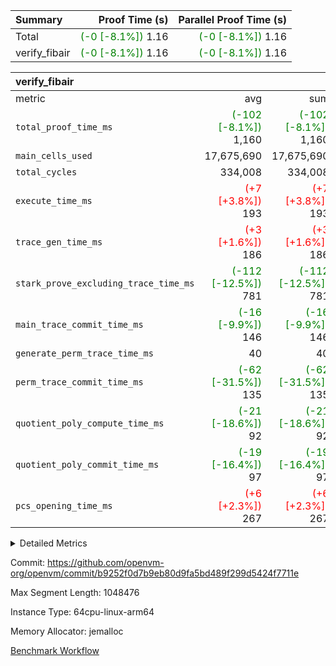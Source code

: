 | Summary | Proof Time (s) | Parallel Proof Time (s) |
|:---|---:|---:|
| Total | <span style='color: green'>(-0 [-8.1%])</span> 1.16 | <span style='color: green'>(-0 [-8.1%])</span> 1.16 |
| verify_fibair | <span style='color: green'>(-0 [-8.1%])</span> 1.16 | <span style='color: green'>(-0 [-8.1%])</span> 1.16 |


| verify_fibair |||||
|:---|---:|---:|---:|---:|
|metric|avg|sum|max|min|
| `total_proof_time_ms ` | <span style='color: green'>(-102 [-8.1%])</span> 1,160 | <span style='color: green'>(-102 [-8.1%])</span> 1,160 | <span style='color: green'>(-102 [-8.1%])</span> 1,160 | <span style='color: green'>(-102 [-8.1%])</span> 1,160 |
| `main_cells_used     ` |  17,675,690 |  17,675,690 |  17,675,690 |  17,675,690 |
| `total_cycles        ` |  334,008 |  334,008 |  334,008 |  334,008 |
| `execute_time_ms     ` | <span style='color: red'>(+7 [+3.8%])</span> 193 | <span style='color: red'>(+7 [+3.8%])</span> 193 | <span style='color: red'>(+7 [+3.8%])</span> 193 | <span style='color: red'>(+7 [+3.8%])</span> 193 |
| `trace_gen_time_ms   ` | <span style='color: red'>(+3 [+1.6%])</span> 186 | <span style='color: red'>(+3 [+1.6%])</span> 186 | <span style='color: red'>(+3 [+1.6%])</span> 186 | <span style='color: red'>(+3 [+1.6%])</span> 186 |
| `stark_prove_excluding_trace_time_ms` | <span style='color: green'>(-112 [-12.5%])</span> 781 | <span style='color: green'>(-112 [-12.5%])</span> 781 | <span style='color: green'>(-112 [-12.5%])</span> 781 | <span style='color: green'>(-112 [-12.5%])</span> 781 |
| `main_trace_commit_time_ms` | <span style='color: green'>(-16 [-9.9%])</span> 146 | <span style='color: green'>(-16 [-9.9%])</span> 146 | <span style='color: green'>(-16 [-9.9%])</span> 146 | <span style='color: green'>(-16 [-9.9%])</span> 146 |
| `generate_perm_trace_time_ms` |  40 |  40 |  40 |  40 |
| `perm_trace_commit_time_ms` | <span style='color: green'>(-62 [-31.5%])</span> 135 | <span style='color: green'>(-62 [-31.5%])</span> 135 | <span style='color: green'>(-62 [-31.5%])</span> 135 | <span style='color: green'>(-62 [-31.5%])</span> 135 |
| `quotient_poly_compute_time_ms` | <span style='color: green'>(-21 [-18.6%])</span> 92 | <span style='color: green'>(-21 [-18.6%])</span> 92 | <span style='color: green'>(-21 [-18.6%])</span> 92 | <span style='color: green'>(-21 [-18.6%])</span> 92 |
| `quotient_poly_commit_time_ms` | <span style='color: green'>(-19 [-16.4%])</span> 97 | <span style='color: green'>(-19 [-16.4%])</span> 97 | <span style='color: green'>(-19 [-16.4%])</span> 97 | <span style='color: green'>(-19 [-16.4%])</span> 97 |
| `pcs_opening_time_ms ` | <span style='color: red'>(+6 [+2.3%])</span> 267 | <span style='color: red'>(+6 [+2.3%])</span> 267 | <span style='color: red'>(+6 [+2.3%])</span> 267 | <span style='color: red'>(+6 [+2.3%])</span> 267 |



<details>
<summary>Detailed Metrics</summary>

|  | verify_program_compile_ms | total_cells | stark_prove_excluding_trace_time_ms | quotient_poly_compute_time_ms | quotient_poly_commit_time_ms | perm_trace_commit_time_ms | pcs_opening_time_ms | main_trace_commit_time_ms |
| --- | --- | --- | --- | --- | --- | --- | --- |
|  | 7 | 65,536 | 36 | 1 | 6 | 0 | 20 | 7 | 

| air_name | rows | quotient_deg | main_cols | interactions | constraints | cells |
| --- | --- | --- | --- | --- | --- | --- |
| AccessAdapterAir<2> |  | 2 |  | 5 | 12 |  | 
| AccessAdapterAir<4> |  | 2 |  | 5 | 12 |  | 
| AccessAdapterAir<8> |  | 2 |  | 5 | 12 |  | 
| FibonacciAir | 32,768 | 1 | 2 |  | 5 | 65,536 | 
| FriReducedOpeningAir |  | 2 |  | 39 | 71 |  | 
| JalRangeCheckAir |  | 2 |  | 9 | 14 |  | 
| NativePoseidon2Air<BabyBearParameters>, 1> |  | 2 |  | 136 | 572 |  | 
| PhantomAir |  | 2 |  | 3 | 5 |  | 
| ProgramAir |  | 1 |  | 1 | 4 |  | 
| VariableRangeCheckerAir |  | 1 |  | 1 | 4 |  | 
| VmAirWrapper<AluNativeAdapterAir, FieldArithmeticCoreAir> |  | 2 |  | 15 | 27 |  | 
| VmAirWrapper<BranchNativeAdapterAir, BranchEqualCoreAir<1> |  | 2 |  | 11 | 25 |  | 
| VmAirWrapper<NativeAdapterAir<2, 0>, PublicValuesCoreAir> |  | 2 |  | 11 | 29 |  | 
| VmAirWrapper<NativeLoadStoreAdapterAir<1>, NativeLoadStoreCoreAir<1> |  | 2 |  | 15 | 20 |  | 
| VmAirWrapper<NativeLoadStoreAdapterAir<4>, NativeLoadStoreCoreAir<4> |  | 2 |  | 15 | 20 |  | 
| VmAirWrapper<NativeVectorizedAdapterAir<4>, FieldExtensionCoreAir> |  | 2 |  | 15 | 27 |  | 
| VmConnectorAir |  | 2 |  | 5 | 11 |  | 
| VolatileBoundaryAir |  | 2 |  | 7 | 19 |  | 

| group | trace_gen_time_ms | total_proof_time_ms | total_cycles | total_cells | stark_prove_excluding_trace_time_ms | quotient_poly_compute_time_ms | quotient_poly_commit_time_ms | perm_trace_commit_time_ms | pcs_opening_time_ms | main_trace_commit_time_ms | main_cells_used | generate_perm_trace_time_ms | execute_time_ms |
| --- | --- | --- | --- | --- | --- | --- | --- | --- | --- | --- | --- | --- | --- |
| verify_fibair | 186 | 1,160 | 334,008 | 62,474,410 | 781 | 92 | 97 | 135 | 267 | 146 | 17,675,690 | 40 | 193 | 

| group | air_name | rows | prep_cols | perm_cols | main_cols | cells |
| --- | --- | --- | --- | --- | --- | --- |
| verify_fibair | AccessAdapterAir<2> | 131,072 |  | 16 | 11 | 3,538,944 | 
| verify_fibair | AccessAdapterAir<4> | 65,536 |  | 16 | 13 | 1,900,544 | 
| verify_fibair | AccessAdapterAir<8> | 128 |  | 16 | 17 | 4,224 | 
| verify_fibair | FriReducedOpeningAir | 2,048 |  | 84 | 27 | 227,328 | 
| verify_fibair | JalRangeCheckAir | 32,768 |  | 28 | 12 | 1,310,720 | 
| verify_fibair | NativePoseidon2Air<BabyBearParameters>, 1> | 32,768 |  | 312 | 398 | 23,265,280 | 
| verify_fibair | PhantomAir | 16,384 |  | 12 | 6 | 294,912 | 
| verify_fibair | ProgramAir | 8,192 |  | 8 | 10 | 147,456 | 
| verify_fibair | VariableRangeCheckerAir | 262,144 | 2 | 8 | 1 | 2,359,296 | 
| verify_fibair | VmAirWrapper<AluNativeAdapterAir, FieldArithmeticCoreAir> | 262,144 |  | 36 | 29 | 17,039,360 | 
| verify_fibair | VmAirWrapper<BranchNativeAdapterAir, BranchEqualCoreAir<1> | 32,768 |  | 28 | 23 | 1,671,168 | 
| verify_fibair | VmAirWrapper<NativeLoadStoreAdapterAir<1>, NativeLoadStoreCoreAir<1> | 65,536 |  | 40 | 21 | 3,997,696 | 
| verify_fibair | VmAirWrapper<NativeLoadStoreAdapterAir<4>, NativeLoadStoreCoreAir<4> | 32,768 |  | 40 | 27 | 2,195,456 | 
| verify_fibair | VmAirWrapper<NativeVectorizedAdapterAir<4>, FieldExtensionCoreAir> | 32,768 |  | 36 | 38 | 2,424,832 | 
| verify_fibair | VmConnectorAir | 2 | 1 | 16 | 5 | 42 | 
| verify_fibair | VolatileBoundaryAir | 65,536 |  | 20 | 12 | 2,097,152 | 

| group | trace_height_constraint | weighted_sum | threshold |
| --- | --- | --- | --- |
| verify_fibair | 0 | 1,085,444 | 2,013,265,921 | 
| verify_fibair | 1 | 5,411,200 | 2,013,265,921 | 
| verify_fibair | 2 | 542,722 | 2,013,265,921 | 
| verify_fibair | 3 | 5,476,612 | 2,013,265,921 | 
| verify_fibair | 4 | 65,536 | 2,013,265,921 | 
| verify_fibair | 5 | 12,851,850 | 2,013,265,921 | 

| trace_height_constraint | threshold |
| --- | --- |
| 0 | 2,013,265,921 | 

</details>


Commit: https://github.com/openvm-org/openvm/commit/b9252f0d7b9eb80d9fa5bd489f299d5424f7711e

Max Segment Length: 1048476

Instance Type: 64cpu-linux-arm64

Memory Allocator: jemalloc

[Benchmark Workflow](https://github.com/openvm-org/openvm/actions/runs/14801066060)
